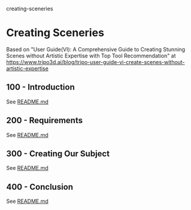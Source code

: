 creating-sceneries
# Creating Sceneries

Based on "User Guide(VI): A Comprehensive Guide to Creating Stunning Scenes without Artistic Expertise with Top Tool Recommendation" at https://www.tripo3d.ai/blog/tripo-user-guide-vi-create-scenes-without-artistic-expertise

## 100 - Introduction

See [README.md](./100/README.md)

## 200 - Requirements

See [README.md](./200/README.md)

## 300 - Creating Our Subject

See [README.md](./300/README.md)

## 400 - Conclusion

See [README.md](./400/README.md)
